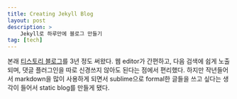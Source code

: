 ```yaml
---
title: Creating Jekyll Blog
layout: post
description: >
    Jekyll로 하루만에 블로그 만들기
tag: [tech]
---
```


본래 [티스토리 블로그](http://1dayleft.tistory.com/)를 3년 정도 써왔다. 웹 editor가 간편하고, 다음 검색에 쉽게 노출되며, 댓글 플러그인을 따로 신경쓰지 않아도 된다는 점에서 편리했다. 하지만 작년들어서 markdown을 많이 사용하게 되면서 sublime으로 formal한 글들을 쓰고 싶다는 생각이 들어서 static blog를 만들게 됐다.

